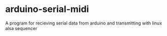 arduino-serial-midi
===================

A program for recieving serial data from arduino and transmitting with linux alsa sequencer

